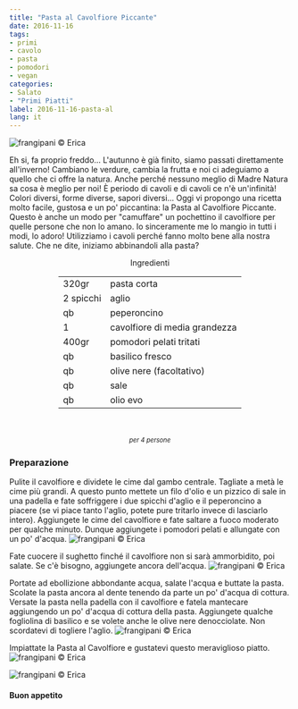 ```yaml
---
title: "Pasta al Cavolfiore Piccante"
date: 2016-11-16
tags:
- primi
- cavolo
- pasta
- pomodori
- vegan
categories:
- Salato
- "Primi Piatti"
label: 2016-11-16-pasta-al
lang: it
---
```

![](header.jpg "frangipani © Erica")

Eh si, fa proprio freddo... L'autunno è già finito, siamo passati direttamente all'inverno! Cambiano le verdure, cambia la frutta e noi ci adeguiamo a quello che ci offre la natura. Anche perché nessuno meglio di Madre Natura sa cosa è meglio per noi! È periodo di cavoli e di cavoli ce n'è un'infinità! Colori diversi, forme diverse, sapori diversi... Oggi vi propongo una ricetta molto facile, gustosa e un po' piccantina: la Pasta al Cavolfiore Piccante. Questo è anche un modo per "camuffare" un pochettino il cavolfiore per quelle persone che non lo amano. Io sinceramente me lo mangio in tutti i modi, lo adoro! Utilizziamo i cavoli perché fanno molto bene alla nostra salute. Che ne dite, iniziamo abbinandoli alla pasta?

<div id="wrapper" style="text-align: center">
  <div id="yourdiv" style="display: inline-block;">
    <div class="ingredients">
      <div class="ingredients-title">Ingredienti</div>
      <table>
        <tbody>
          <tr>
            <td>320gr</td>
            <td>pasta corta</td>
          </tr>
          <tr>
            <td>2 spicchi</td>
            <td>aglio</td>
          </tr>
          <tr>
            <td>qb</td>
            <td>peperoncino</td>
          </tr>
          <tr>
            <td>1</td>
            <td>cavolfiore di media grandezza</td>
          </tr>
          <tr>
            <td>400gr</td>
            <td>pomodori pelati tritati</td>
          </tr>
          <tr>
            <td>qb</td>
            <td>basilico fresco</td>
          </tr>
          <tr>
            <td>qb</td>
            <td>olive nere (facoltativo)</td>
          </tr>
          <tr>
            <td>qb</td>
            <td>sale</td>
          </tr>
          <tr>
            <td>qb</td>
            <td>olio evo</td>
          </tr>
        </tbody>
      </table>
      <br></br>
      <i class="pull-right" style="font-size: 80%;">per 4 persone</i>
    </div>
  </div>
</div>


<h3>
  <font color="grey">
    <i class="fa fa-cogs"></i>
  </font> Preparazione
</h3>

Pulite il cavolfiore e dividete le cime dal gambo centrale. Tagliate a metà le cime più grandi. A questo punto mettete un filo d'olio e un pizzico di sale in una padella e fate soffriggere i due spicchi d'aglio e il peperoncino a piacere (se vi piace tanto l'aglio, potete pure tritarlo invece di lasciarlo intero). Aggiungete le cime del cavolfiore e fate saltare a fuoco moderato per qualche minuto. Dunque aggiungete i pomodori pelati e allungate con un po' d'acqua.
![](sughettocrudo.jpg "frangipani © Erica")

Fate cuocere il sughetto finché il cavolfiore non si sarà ammorbidito, poi salate. Se c'è bisogno, aggiungete ancora dell'acqua.
![](sughettopronto.jpg "frangipani © Erica")

Portate ad ebollizione abbondante acqua, salate l'acqua e buttate la pasta. Scolate la pasta ancora al dente tenendo da parte un po' d'acqua di cottura. Versate la pasta nella padella con il cavolfiore e fatela mantecare aggiungendo un po' d'acqua di cottura della pasta. Aggiungete qualche fogliolina di basilico e se volete anche le olive nere denocciolate. Non scordatevi di togliere l'aglio.
![](padella.jpg "frangipani © Erica")

Impiattate la Pasta al Cavolfiore e gustatevi questo meraviglioso piatto.
![](risultato1.jpg "frangipani © Erica")

![](risultato2.jpg "frangipani © Erica")



<h4>Buon appetito
  <font color="red">
    <i class="fa fa-smile-o"></i>
  </font>
</h4>
